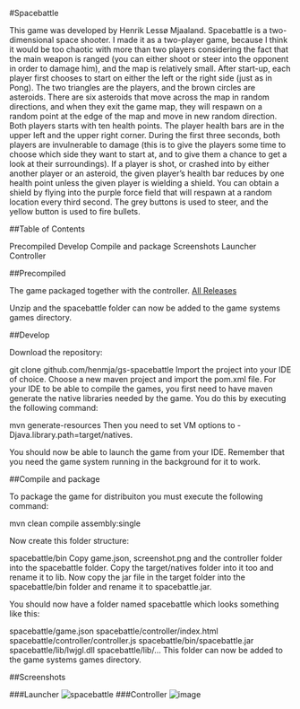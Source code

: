 #Spacebattle

This game was developed by Henrik Lessø Mjaaland. 
Spacebattle is a two-dimensional space shooter. I made it as a two-player game, because I think it would be too chaotic with more than two players considering the fact that the main weapon is ranged (you can either shoot or steer into the opponent in order to damage him), and the map is relatively small.
After start-up, each player first chooses to start on either the left or the right side (just as in Pong). The two triangles are the players, and the brown circles are asteroids. There are six asteroids that move across the map in random directions, and when they exit the game map, they will respawn on a random point at the edge of the map and move in new random direction. Both players starts with ten health points. The player health bars are in the upper left and the upper right corner. During the first three seconds, both players are invulnerable to damage (this is to give the players some time to choose which side they want to start at, and to give them a chance to get a look at their surroundings). If a player is shot, or crashed into by either another player or an asteroid, the given player’s health bar reduces by one health point unless the given player is wielding a shield. You can obtain a shield by flying into the purple force field that will respawn at a random location every third second.
The grey buttons is used to steer, and the yellow button is used to fire bullets.


##Table of Contents

Precompiled
Develop
Compile and package
Screenshots
Launcher
Controller

##Precompiled

The game packaged together with the controller.
[All Releases](https://github.com/henmja/gs-Spacebattle/releases/tag/v1)

Unzip and the spacebattle folder can now be added to the game systems games directory.

##Develop

Download the repository:

git clone github.com/henmja/gs-spacebattle
Import the project into your IDE of choice. Choose a new maven project and import the pom.xml file. For your IDE to be able to compile the games, you first need to have maven generate the native libraries needed by the game. You do this by executing the following command:

mvn generate-resources
Then you need to set VM options to -Djava.library.path=target/natives.

You should now be able to launch the game from your IDE. Remember that you need the game system running in the background for it to work.

##Compile and package

To package the game for distribuiton you must execute the following command:

mvn clean compile assembly:single

Now create this folder structure:

spacebattle/bin
Copy game.json, screenshot.png and the controller folder into the spacebattle folder. Copy the target/natives folder into it too and rename it to lib. Now copy the jar file in the target folder into the spacebattle/bin folder and rename it to spacebattle.jar.

You should now have a folder named spacebattle which looks something like this:

spacebattle/game.json
spacebattle/controller/index.html
spacebattle/controller/controller.js
spacebattle/bin/spacebattle.jar
spacebattle/lib/lwjgl.dll
spacebattle/lib/...
This folder can now be added to the game systems games directory.

##Screenshots

###Launcher
![spacebattle](https://cloud.githubusercontent.com/assets/10501925/15156704/8cee5e30-16e8-11e6-8ec9-75016a80b6a5.png)
###Controller
![image](https://cloud.githubusercontent.com/assets/10501925/14319477/a688f810-fc11-11e5-8cdf-cf03239b919a.png)
